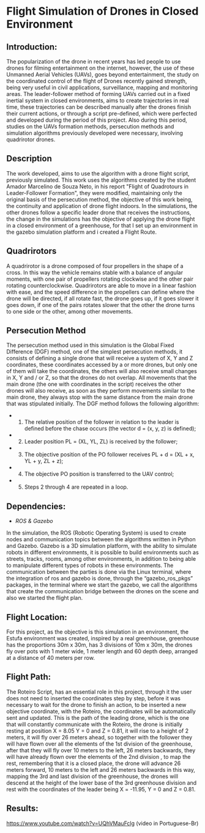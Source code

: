# Flight Simulation of Drones in Closed Environment

## Introduction:
The popularization of the drone in recent years has led people to use drones for filming entertainment on the internet, however, the use of these Unmanned Aerial Vehicles (UAVs), goes beyond entertainment, the study on the coordinated control of the flight of Drones recently gained strength, being very useful in civil applications, surveillance, mapping and monitoring areas.
The leader-follower method of forming UAVs carried out in a fixed inertial system in closed environments, aims to create trajectories in real time, these trajectories can be described manually after the drones finish their current actions, or through a script pre-defined, which were perfected and developed during the period of this project. Also during this period, studies on the UAVs formation methods, persecution methods and simulation algorithms previously developed were necessary, involving quadrirotor drones.

## Description
The work developed, aims to use the algorithm with a drone flight script, previously simulated. This work uses the algorithms created by the student Amador Marcelino de Souza Neto, in his report "Flight of Quadrotours in Leader-Follower Formation", they were modified, maintaining only the original basis of the persecution method, the objective of this work being, the continuity and application of drone flight indoors.
In the simulations, the other drones follow a specific leader drone that receives the instructions, the change in the simulations has the objective of applying the drone flight in a closed environment of a greenhouse, for that I set up an environment in the gazebo simulation platform and i created a Flight Route.

## Quadrirotors
A quadrirotor is a drone composed of four propellers in the shape of a cross. In this way the vehicle remains stable with a balance of angular moments, with one pair of propellers rotating clockwise and the other pair rotating counterclockwise.
Quadrirotors are able to move in a linear fashion with ease, and the speed difference in the propellers can define where the drone will be directed, if all rotate fast, the drone goes up, if it goes slower it goes down, if one of the pairs rotates slower that the other the drone turns to one side or the other, among other movements.

## Persecution Method
The persecution method used in this simulation is the Global Fixed Difference (DGF) method, one of the simplest persecution methods, it consists of defining a single drone that will receive a system of X, Y and Z coordinates, these coordinates accessed by a or more drones, but only one of them will take the coordinates, the others will also receive small changes in X, Y and / or Z, so that the drones do not overlap.
All movements that the main drone (the one with coordinates in the script) receives the other drones will also receive, as soon as they perform movements similar to the main drone, they always stop with the same distance from the main drone that was stipulated 
initially.
The DGF method follows the following algorithm:
- 1. The relative position of the follower in relation to the leader is defined before the chase occurs (the vector d = (x, y, z) is defined);
- 2. Leader position PL = (XL, YL, ZL) is received by the follower;
- 3. The objective position of the PO follower receives PL + d = (XL + x, YL + y, ZL + z);
- 4. The objective PO position is transferred to the UAV control;
- 5. Steps 2 through 4 are repeated in a loop.

## Dependencies:
 - *ROS & Gazebo*

In the simulation, the ROS (Robotic Operating System) is used to create nodes and communication topics between the algorithms written in Python and Gazebo. Gazebo is a 3D simulation platform, with the ability to simulate robots in different environments, it is possible to build environments such as streets, tracks, rooms, among other environments, in addition to being able to manipulate different types of robots in these environments.
The communication between the parties is done via the Linux terminal, where the integration of ros and gazebo is done, through the “gazebo_ros_pkgs” packages, in the terminal  where we start the gazebo, we call the algorithms that create the communication bridge between the drones on the scene and also we started the flight plan.

## Flight Location:
For this project, as the objective is this simulation in an environment, the Estufa environment was created, inspired by a real greenhouse, greenhouse has the proportions 30m x 30m, has 3 divisions of 10m x 30m, the drones fly over pots with 1 meter wide, 1 meter length and 60 depth deep, arranged at a distance of 40 meters per row.

## Flight Path:
The Roteiro Script, has an essential role in this project, through it the user does not need to inserted the coordinates step by step, before it was necessary to wait for the drone to finish an action, to be inserted a new objective coordinate, with the Roteiro, the coordinates will be automatically sent and updated.
This is the path of the leading drone, which is the one that will constantly communicate with the Roteiro, the drone is initially resting at position X = 8.05 Y = 0 and Z = 0.81, it will rise to a height of 2 meters, it will fly over 26 meters ahead, so together with the follower they will have flown over all the elements of the 1st division of the greenhouse, after that they will fly over 10 meters to the left, 26 meters backwards, they will have already flown over the elements of the 2nd division , to map the rest, remembering that it is a closed place, the drone will advance 26 meters forward, 10 meters to the left and 26 meters backwards in this way, mapping the 3rd and last division of the greenhouse, the drones will descend at the height of the lower base of the 3rd greenhouse division and rest with the coordinates of the leader being X = -11.95, Y = 0 and Z = 0.81.

## Results:
https://www.youtube.com/watch?v=UQhVMauFclg (video in Portuguese-Br)
